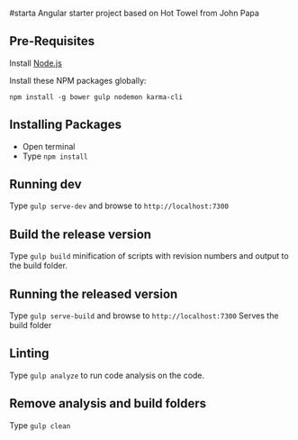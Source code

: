 #starta
Angular starter project based on Hot Towel from John Papa
	
## Pre-Requisites
Install [Node.js](http://nodejs.org)

Install these NPM packages globally:

`npm install -g bower gulp nodemon karma-cli`

## Installing Packages
- Open terminal
- Type `npm install`

## Running dev
Type `gulp serve-dev` and browse to `http://localhost:7300`

## Build the release version
Type `gulp build` minification of scripts with revision numbers and output to the build folder.

## Running the released version
Type `gulp serve-build` and browse to `http://localhost:7300`
Serves the build folder

## Linting
Type `gulp analyze` to run code analysis on the code.

## Remove analysis and build folders
Type `gulp clean`